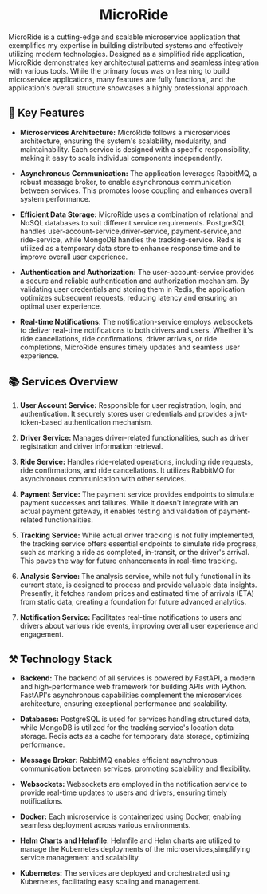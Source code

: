 <h1 align="center">MicroRide</h1>
MicroRide is a cutting-edge and scalable microservice application that exemplifies my expertise in building distributed systems and effectively utilizing modern technologies. Designed as a simplified ride application, MicroRide demonstrates key architectural patterns and seamless integration with various tools. While the primary focus was on learning to build microservice applications, many features are fully functional, and the application's overall structure showcases a highly professional approach.

## 🚀 Key Features

- **Microservices Architecture:** MicroRide follows a microservices architecture, ensuring the system's scalability, modularity, and maintainability. Each service is designed with a specific responsibility, making it easy to scale individual components independently.

- **Asynchronous Communication:** The application leverages RabbitMQ, a robust message broker, to enable asynchronous communication between services. This promotes loose coupling and enhances overall system performance.

- **Efficient Data Storage:** MicroRide uses a combination of relational and NoSQL databases to suit different service requirements. PostgreSQL handles user-account-service,driver-service, payment-service,and ride-service, while MongoDB handles the tracking-service. Redis is utilized as a temporary data store to enhance response time and to improve overall user experience.

- **Authentication and Authorization:** The user-account-service provides a secure and reliable authentication and authorization mechanism. By validating user credentials and storing them in Redis, the application optimizes subsequent requests, reducing latency and ensuring an optimal user experience.

- **Real-time Notifications**: The notification-service employs websockets to deliver real-time notifications to both drivers and users. Whether it's ride cancellations, ride confirmations, driver arrivals, or ride completions, MicroRide ensures timely updates and seamless user experience.

## 📚 Services Overview

1. **User Account Service:** Responsible for user registration, login, and authentication. It securely stores user credentials and provides a jwt-token-based authentication mechanism.

2. **Driver Service:** Manages driver-related functionalities, such as driver registration and driver information retrieval.

3. **Ride Service:** Handles ride-related operations, including ride requests, ride confirmations, and ride cancellations. It utilizes RabbitMQ for asynchronous communication with other services.

4. **Payment Service:** The payment service provides endpoints to simulate payment successes and failures. While it doesn't integrate with an actual payment gateway, it enables testing and validation of payment-related functionalities.
   
6. **Tracking Service:** While actual driver tracking is not fully implemented, the tracking service offers essential endpoints to simulate ride progress, such as marking a ride as completed, in-transit, or the driver's arrival. This paves the way for future enhancements in real-time tracking.

7. **Analysis Service:** The analysis service, while not fully functional in its current state, is designed to process and provide valuable data insights. Presently, it fetches random prices and estimated time of arrivals (ETA) from static data, creating a foundation for future advanced analytics.

8. **Notification Service:** Facilitates real-time notifications to users and drivers about various ride events, improving overall user experience and engagement.

## ⚒️ Technology Stack

- **Backend:** The backend of all services is powered by FastAPI, a modern and high-performance web framework for building APIs with Python. FastAPI's asynchronous capabilities complement the microservices architecture, ensuring exceptional performance and scalability.
  
- **Databases:** PostgreSQL is used for services handling structured data, while MongoDB is utilized for the tracking service's location data storage. Redis acts as a cache for temporary data storage, optimizing performance.

- **Message Broker:** RabbitMQ enables efficient asynchronous communication between services, promoting scalability and flexibility.

- **Websockets:** Websockets are employed in the notification service to provide real-time updates to users and drivers, ensuring timely notifications.
  
- **Docker:** Each microservice is containerized using Docker, enabling seamless deployment across various environments.

- **Helm Charts and Helmfile**: Helmfile and Helm charts are utilized to manage the Kubernetes deployments of the microservices,simplifying service management and scalability.
  
- **Kubernetes:** The services are deployed and orchestrated using Kubernetes, facilitating easy scaling and management.
